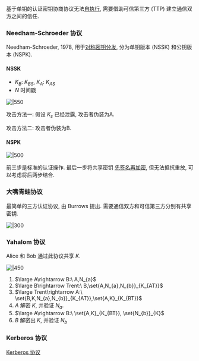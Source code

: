 基于单钥的认证密钥协商协议无法[自执行](../安全协议.md), 需要借助可信第三方 (TTP) 建立通信双方之间的信任.

### Needham-Schroeder 协议

Needham-Schroeder, 1978, 用于[对称密钥分发](../密钥分发与管理.md), 分为单钥版本 (NSSK) 和公钥版本 (NSPK).

#### NSSK

- $K_{B}$: $K_{BS}$, $K_{A}$: $K_{AS}$
- $N$ 时间戳

![|550](../../../../attach/Pasted%20image%2020231015160659.png)

攻击方法一: 假设 $K_{s}$ 已经泄露, 攻击者伪装为A.


攻击方法二: 攻击者伪装为B.

#### NSPK

![|500](../../../../attach/Pasted%20image%2020231015160719.png)

前三步是标准的认证操作. 最后一步将共享密钥 [先签名再加密](../../公钥密码/RSA/RSA-签名.md), 但无法抵抗重放, 可以考虑将后两步结合.

### 大嘴青蛙协议

最简单的三方认证协议, 由 Burrows 提出. 需要通信双方和可信第三方分别有共享密钥.

![|300](../../../../attach/密码学_大嘴青蛙协议.png)

### Yahalom 协议

Alice 和 Bob 通过此协议共享 $K$.

![|450](../../../../attach/Pasted%20image%2020240611114857.png)

1. $\large A\rightarrow B:\ A,N_{a}$
2. $\large B\rightarrow Trent:\ B,\set{A,N_{a},N_{b}}_{K_{AT}}$
3. $\large Trent\rightarrow A:\ \set{B,K,N_{a},N_{b}}_{K_{AT}},\set{A,K}_{K_{BT}}$
5. $A$ 解密 $K$, 并验证 $N_{a}$. 
6. $\large A\rightarrow B:\ \set{A,K}_{K_{BT}}, \set{N_{b}}_{K}$
7. $B$ 解密出 $K$, 并验证 $N_{b}$

### Kerberos 协议

[Kerberos 协议](Kerberos%20协议.md)

